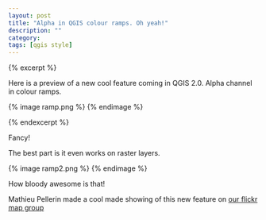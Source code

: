 ```yaml
---
layout: post
title: "Alpha in QGIS colour ramps. Oh yeah!"
description: ""
category:  
tags: [qgis style]
---
```


{% excerpt %}

Here is a preview of a new cool feature coming in QGIS 2.0. Alpha channel in colour ramps.

{% image ramp.png %}
{% endimage %}

{% endexcerpt %}

Fancy!

The best part is it even works on raster layers.

{% image ramp2.png %}
{% endimage %}

How bloody awesome is that!

Mathieu Pellerin made a cool made showing of this new feature on [our flickr map group](http://www.flickr.com/groups/qgis/pool/)